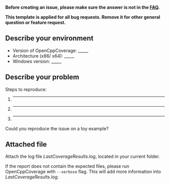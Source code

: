 **Before creating an issue, please make sure the answer is not in the [FAQ](https://github.com/OpenCppCoverage/OpenCppCoverage/wiki/FAQ).**

**This template is applied for all bug requests. Remove it for other general question or feature request.**

## Describe your environment
- Version of OpenCppCoverage: _____
- Architecture (x86/ x64): _____
- Windows version: _____

## Describe your problem
Steps to reproduce:
1. _______________
2. _______________
3. _______________

Could you reproduce the issue on a toy example?

## Attached file
Attach the log file *LastCoverageResults.log*, located in your current folder.

If the report does not contain the expected files, please run OpenCppCoverage with ```--verbose``` flag. This will add more information into *LastCoverageResults.log*.

